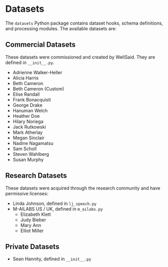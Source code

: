# Datasets

The `datasets` Python package contains dataset hooks, schema definitions, and processing modules.
The available datasets are:

## Commercial Datasets

These datasets were commissioned and created by WellSaid. They are defined in `__init__.py`.

- Adrienne Walker-Heller
- Alicia Harris
- Beth Cameron
- Beth Cameron (Custom)
- Elise Randall
- Frank Bonacquisti
- George Drake
- Hanuman Welch
- Heather Doe
- Hilary Noriega
- Jack Rutkowski
- Mark Atherlay
- Megan Sinclair
- Nadine Nagamatsu
- Sam Scholl
- Steven Wahlberg
- Susan Murphy

## Research Datasets

These datasets were acquired through the research community and have permissive licenses:

- Linda Johnson, defined in `lj_speech.py`
- M-AILABS US / UK, defined in `m_ailabs.py`
  - Elizabeth Klett
  - Judy Bieber
  - Mary Ann
  - Elliot Miller

## Private Datasets

- Sean Hannity, defined in `__init__.py`
